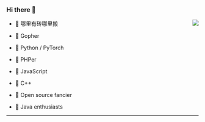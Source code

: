 ### Hi there 👋

<img align="right" src="https://github-readme-stats.vercel.app/api?username=Zzhenping&count_private=true&show_icons=true&theme=radicalhide_title=true&show_icons=true" />

* 👯 哪里有砖哪里搬

* 🔭 Gopher
* 🔭 Python / PyTorch
* 🔭 PHPer
* 🔭 JavaScript
* 🔭 C++
* 🌱 Open source fancier
* 🌱 Java enthusiasts

***
